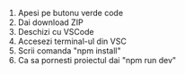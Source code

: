 1. Apesi pe butonu verde code
2. Dai download ZIP
3. Deschizi cu VSCode
4. Accesezi terminal-ul din VSC
5. Scrii comanda "npm install"
6. Ca sa pornesti proiectul dai "npm run dev"
